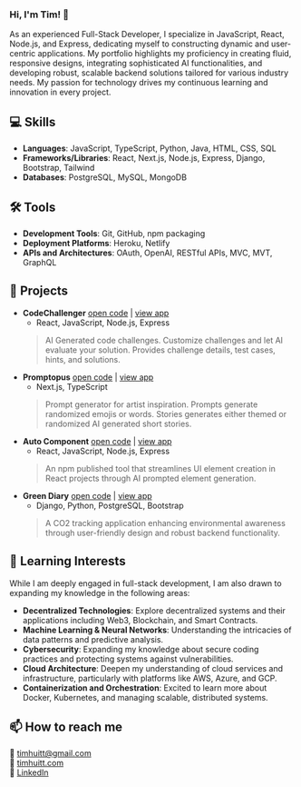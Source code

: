 ### Hi, I'm Tim! 👋

As an experienced Full-Stack Developer, I specialize in JavaScript, React, Node.js, and Express, dedicating myself to constructing dynamic and user-centric applications. My portfolio highlights my proficiency in creating fluid, responsive designs, integrating sophisticated AI functionalities, and developing robust, scalable backend solutions tailored for various industry needs. My passion for technology drives my continuous learning and innovation in every project.

## 💻 Skills
- **Languages**: JavaScript, TypeScript, Python, Java, HTML, CSS, SQL
- **Frameworks/Libraries**: React, Next.js, Node.js, Express, Django, Bootstrap, Tailwind
- **Databases**: PostgreSQL, MySQL, MongoDB

## 🛠 Tools
- **Development Tools**: Git, GitHub, npm packaging
- **Deployment Platforms**: Heroku, Netlify
- **APIs and Architectures**: OAuth, OpenAI, RESTful APIs, MVC, MVT, GraphQL

## 🚀 Projects
- **CodeChallenger** [open code](https://github.com/TimHuitt/code-challenger-client) | [view app](https://code-challenger-app.netlify.app/)
  - React, JavaScript, Node.js, Express
  > AI Generated code challenges. Customize challenges and let AI evaluate your solution. Provides challenge details, test cases, hints, and solutions.
- **Promptopus** [open code](https://github.com/TimHuitt/Promptopus) | [view app](https://promptopus.netlify.app/)
  - Next.js, TypeScript
  > Prompt generator for artist inspiration. Prompts generate randomized emojis or words. Stories generates either themed or randomized AI generated short stories.
- **Auto Component** [open code](https://github.com/TimHuitt/auto-component) | [view app](https://auto-component.com/)
  - React, JavaScript, Node.js, Express
  > An npm published tool that streamlines UI element creation in React projects through AI prompted element generation.
- **Green Diary** [open code](https://github.com/elliesolhjou/Green-Diary) | [view app](https://green-diary-app-2098e92803f3.herokuapp.com/)
  - Django, Python, PostgreSQL, Bootstrap
  > A CO2 tracking application enhancing environmental awareness through user-friendly design and robust backend functionality.

## 🌱 Learning Interests
While I am deeply engaged in full-stack development, I am also drawn to expanding my knowledge in the following areas:
- **Decentralized Technologies**: Explore decentralized systems and their applications including Web3, Blockchain, and Smart Contracts.
- **Machine Learning & Neural Networks**: Understanding the intricacies of data patterns and predictive analysis.
- **Cybersecurity**: Expanding my knowledge about secure coding practices and protecting systems against vulnerabilities.
- **Cloud Architecture**: Deepen my understanding of cloud services and infrastructure, particularly with platforms like AWS, Azure, and GCP.
- **Containerization and Orchestration**: Excited to learn more about Docker, Kubernetes, and managing scalable, distributed systems.


## 📫 How to reach me
📧 timhuitt@gmail.com <br />
💼 [timhuitt.com](http://timhuitt.com/) <br />
🔗 [LinkedIn](https://www.linkedin.com/in/timhuitt/)
